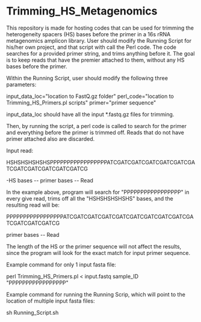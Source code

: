 # Trimming_HS_Metagenomics

This repository is made for hosting codes that can be used for trimming the heterogeneity spacers (HS) bases before the primer in a 16s rRNA metagenomics amplicon library. User should modify the Running Script for his/her own project, and that script with call the Perl code. The code searches for a provided primer string, and trims anything before it. The goal is to keep reads that have the premier attached to them, without any HS bases before the primer.

Within the Running Script, user should modify the following three parameters:

input_data_loc="location to FastQ.gz folder"
perl_code="location to Trimming_HS_Primers.pl scripts"
primer="primer sequence"

input_data_loc should have all the input *.fastq.gz files for trimming.

Then, by running the script, a perl code is called to search for the primer and everything before the primer is trimmed off. Reads that do not have primer attached also are discarded.


Input read:

HSHSHSHSHSHSPPPPPPPPPPPPPPPPPATCGATCGATCGATCGATCGATCGATCGATCGATCGATCGATCGATCG

-HS bases -- primer bases -- Read

In the example above, program will search for "PPPPPPPPPPPPPPPPP" in every give read, trims off all the "HSHSHSHSHSHS" bases, and the resulting read will be:

PPPPPPPPPPPPPPPPPATCGATCGATCGATCGATCGATCGATCGATCGATCGATCGATCGATCGATCG

primer bases  -- Read

The length of the HS or the primer sequence will not affect the results, since the program will look for the exact match for input primer sequence.

Example command for only 1 input fasta file:

perl Trimming_HS_Primers.pl < input.fastq sample_ID "PPPPPPPPPPPPPPPPP"

Example command for running the Running Scrip, which will point to the location of multiple input fasta files:

sh Running_Script.sh
